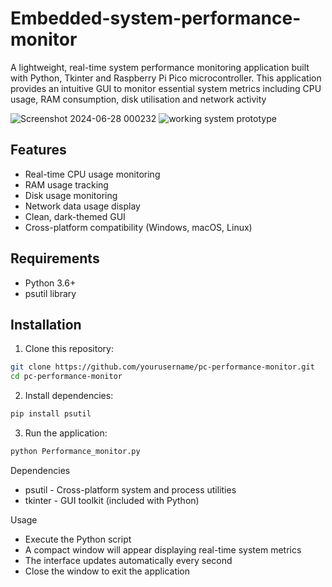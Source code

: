 # Embedded-system-performance-monitor

A lightweight, real-time system performance monitoring application built with Python, Tkinter and Raspberry Pi Pico microcontroller. This application provides an intuitive GUI to monitor essential system metrics including CPU usage, RAM consumption, disk utilisation and network activity

![Screenshot 2024-06-28 000232](https://github.com/user-attachments/assets/2fa2e504-bf39-4d67-8509-4c9459aa1cc2)
![working system prototype](https://github.com/user-attachments/assets/ed5fee59-d838-4630-ba72-3da3f751a456)


## Features

- Real-time CPU usage monitoring
- RAM usage tracking
- Disk usage monitoring
- Network data usage display
- Clean, dark-themed GUI
- Cross-platform compatibility (Windows, macOS, Linux)

## Requirements

- Python 3.6+
- psutil library

## Installation

1. Clone this repository:
```bash
git clone https://github.com/yourusername/pc-performance-monitor.git
cd pc-performance-monitor
```

2. Install dependencies:
```bash
pip install psutil
```

3. Run the application:
```bash
python Performance_monitor.py
```

Dependencies

- psutil - Cross-platform system and process utilities
- tkinter - GUI toolkit (included with Python)

Usage

- Execute the Python script
- A compact window will appear displaying real-time system metrics
- The interface updates automatically every second
- Close the window to exit the application
